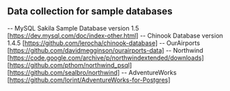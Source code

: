 ## Data collection for sample databases

-- MySQL Sakila Sample Database version 1.5 [https://dev.mysql.com/doc/index-other.html]
-- Chinook Database version 1.4.5 [https://github.com/lerocha/chinook-database]
-- OurAirports [https://github.com/davidmegginson/ourairports-data]
-- Northwind [https://code.google.com/archive/p/northwindextended/downloads] [https://github.com/pthom/northwind_psql] [https://github.com/sealbro/northwind]
-- AdventureWorks [https://github.com/lorint/AdventureWorks-for-Postgres]
